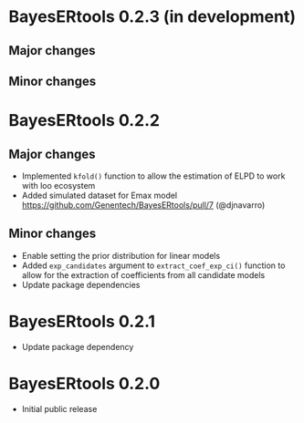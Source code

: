 # BayesERtools 0.2.3 (in development)

## Major changes
  
## Minor changes


# BayesERtools 0.2.2

## Major changes

* Implemented `kfold()` function to allow the estimation of ELPD to work with
  loo ecosystem
* Added simulated dataset for Emax model
  https://github.com/Genentech/BayesERtools/pull/7 (@djnavarro)
  
## Minor changes

* Enable setting the prior distribution for linear models
* Added `exp_candidates` argument to `extract_coef_exp_ci()` function to allow
  for the extraction of coefficients from all candidate models
* Update package dependencies

# BayesERtools 0.2.1

* Update package dependency

# BayesERtools 0.2.0

* Initial public release
